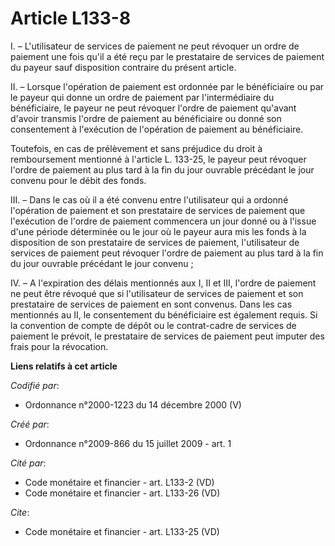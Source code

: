 # Article L133-8

I. – L'utilisateur de services de paiement ne peut révoquer un ordre de paiement une fois qu'il a été reçu par le prestataire
de services de paiement du payeur sauf disposition contraire du présent article.

II. – Lorsque l'opération de paiement est ordonnée par le bénéficiaire ou par le payeur qui donne un ordre de paiement par
l'intermédiaire du bénéficiaire, le payeur ne peut révoquer l'ordre de paiement qu'avant d'avoir transmis l'ordre de paiement
au bénéficiaire ou donné son consentement à l'exécution de l'opération de paiement au bénéficiaire.

Toutefois, en cas de prélèvement et sans préjudice du droit à remboursement mentionné à l'article L. 133-25, le payeur peut
révoquer l'ordre de paiement au plus tard à la fin du jour ouvrable précédant le jour convenu pour le débit des fonds.

III. – Dans le cas où il a été convenu entre l'utilisateur qui a ordonné l'opération de paiement et son prestataire de
services de paiement que l'exécution de l'ordre de paiement commencera un jour donné ou à l'issue d'une période déterminée ou
le jour où le payeur aura mis les fonds à la disposition de son prestataire de services de paiement, l'utilisateur de
services de paiement peut révoquer l'ordre de paiement au plus tard à la fin du jour ouvrable précédant le jour convenu ;

IV. – A l'expiration des délais mentionnés aux I, II et III, l'ordre de paiement ne peut être révoqué que si l'utilisateur de
services de paiement et son prestataire de services de paiement en sont convenus. Dans les cas mentionnés au II, le
consentement du bénéficiaire est également requis. Si la convention de compte de dépôt ou le contrat-cadre de services de
paiement le prévoit, le prestataire de services de paiement peut imputer des frais pour la révocation.

**Liens relatifs à cet article**

_Codifié par_:

  - Ordonnance n°2000-1223 du 14 décembre 2000 (V)

_Créé par_:

  - Ordonnance n°2009-866 du 15 juillet 2009 - art. 1

_Cité par_:

  - Code monétaire et financier - art. L133-2 (VD)
  - Code monétaire et financier - art. L133-26 (VD)

_Cite_:

  - Code monétaire et financier - art. L133-25 (VD)
